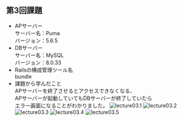## 第3回課題
* APサーバー<br>
サーバー名：Puma<br> 
バージョン：5.6.5<br>
* DBサーバー<br>
サーバー名：MySQL<br> 
バージョン：8.0.33<br> 
* Railsの構成管理ツール名<br> 
bundle<br>
* 課題から学んだこと<br> 
APサーバーを終了させるとアクセスできなくなる、<br>
APサーバーが起動していてもDBサーバーが終了していたら<br>
エラー画面になることがわかりました。 
![lecture03.1](./edamameko/lecture03.1.png)
![lecture03.2](./edamameko/lecture03.2.png)
![lecture03.3](./edamameko/lecture03.3.png)
![lecture03.4](./edamameko/lecture03.4.png)
![lecture03.5](./edamameko/lecture03.5.png)
